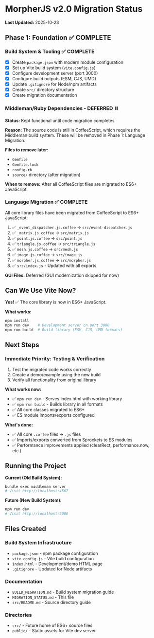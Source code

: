 # MorpherJS v2.0 Migration Status

**Last Updated:** 2025-10-23

## Phase 1: Foundation ✅ COMPLETE

### Build System & Tooling ✅ COMPLETE

- [x] Create `package.json` with modern module configuration
- [x] Set up Vite build system (`vite.config.js`)
- [x] Configure development server (port 3000)
- [x] Configure build outputs (ESM, CJS, UMD)
- [x] Update `.gitignore` for Node/npm artifacts
- [x] Create `src/` directory structure
- [x] Create migration documentation

### Middleman/Ruby Dependencies - DEFERRED ⏸️

**Status:** Kept functional until code migration completes

**Reason:** The source code is still in CoffeeScript, which requires the Middleman build system. These will be removed in Phase 1: Language Migration.

**Files to remove later:**
- `Gemfile`
- `Gemfile.lock`
- `config.rb`
- `source/` directory (after migration)

**When to remove:** After all CoffeeScript files are migrated to ES6+ JavaScript.

### Language Migration ✅ COMPLETE

All core library files have been migrated from CoffeeScript to ES6+ JavaScript:

1. ✅ `_event_dispatcher.js.coffee` → `src/event-dispatcher.js`
2. ✅ `_matrix.js.coffee` → `src/matrix.js`
3. ✅ `point.js.coffee` → `src/point.js`
4. ✅ `triangle.js.coffee` → `src/triangle.js`
5. ✅ `mesh.js.coffee` → `src/mesh.js`
6. ✅ `image.js.coffee` → `src/image.js`
7. ✅ `morpher.js.coffee` → `src/morpher.js`
8. ✅ `src/index.js` - Updated with all exports

**GUI Files:** Deferred (GUI modernization skipped for now)

## Can We Use Vite Now?

**Yes!** ✅ The core library is now in ES6+ JavaScript.

**What works:**
```bash
npm install
npm run dev    # Development server on port 3000
npm run build  # Build library (ESM, CJS, UMD formats)
```

## Next Steps

### Immediate Priority: Testing & Verification

1. Test the migrated code works correctly
2. Create a demo/example using the new build
3. Verify all functionality from original library

**What works now:**
- ✅ `npm run dev` - Serves index.html with working library
- ✅ `npm run build` - Builds library in all formats
- ✅ All core classes migrated to ES6+
- ✅ ES module imports/exports configured

**What's done:**
- ✅ All core `.coffee` files → `.js` files
- ✅ Imports/exports converted from Sprockets to ES modules
- ✅ Performance improvements applied (clearRect, performance.now, etc.)

## Running the Project

**Current (Old Build System):**
```bash
bundle exec middleman server
# Visit http://localhost:4567
```

**Future (New Build System):**
```bash
npm run dev
# Visit http://localhost:3000
```

## Files Created

### Build System Infrastructure
- `package.json` - npm package configuration
- `vite.config.js` - Vite build configuration
- `index.html` - Development/demo HTML page
- `.gitignore` - Updated for Node artifacts

### Documentation
- `BUILD_MIGRATION.md` - Build system migration guide
- `MIGRATION_STATUS.md` - This file
- `src/README.md` - Source directory guide

### Directories
- `src/` - Future home of ES6+ source files
- `public/` - Static assets for Vite dev server
